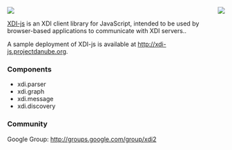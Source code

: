 <a href="http://projectdanube.org/" target="_blank"><img src="http://projectdanube.github.com/xdi-js/images/projectdanube_logo.png" align="right"></a>
<img src="http://projectdanube.github.com/xdi-js/images/logo64.png"><br>

[XDI-js](http://github.com/projectdanube/xdi-js) is an XDI client library for JavaScript, intended to be used by browser-based applications
to communicate with XDI servers.. 

A sample deployment of XDI-js is available at http://xdi-js.projectdanube.org.

### Components

* xdi.parser
* xdi.graph
* xdi.message
* xdi.discovery

### Community

Google Group: http://groups.google.com/group/xdi2
